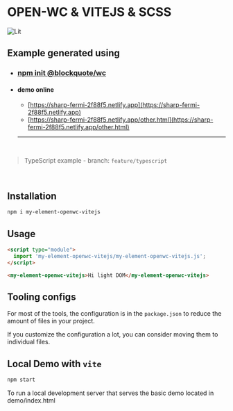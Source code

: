 # OPEN-WC & VITEJS & SCSS

![Lit](https://img.shields.io/badge/lit-2.0.0-blue)

## Example generated using

- ### [npm init @blockquote/wc](https://github.com/oscarmarina/create-wc)

- #### demo online
  - [https://sharp-fermi-2f88f5.netlify.app](https://sharp-fermi-2f88f5.netlify.app)
  - [https://sharp-fermi-2f88f5.netlify.app/other.html](https://sharp-fermi-2f88f5.netlify.app/other.html)
  <hr>
  <br>

> TypeScript example - branch: `feature/typescript`

<br>

## Installation

```bash
npm i my-element-openwc-vitejs
```

## Usage

```html
<script type="module">
  import 'my-element-openwc-vitejs/my-element-openwc-vitejs.js';
</script>

<my-element-openwc-vitejs>Hi light DOM</my-element-openwc-vitejs>
```

## Tooling configs

For most of the tools, the configuration is in the `package.json` to reduce the amount of files in your project.

If you customize the configuration a lot, you can consider moving them to individual files.

## Local Demo with `vite`

```bash
npm start
```

To run a local development server that serves the basic demo located in demo/index.html
